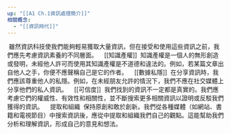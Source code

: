 ```yaml
---
up: "[[A1 Ch.1資訊處理簡介]]"
相關概念:
  - "[[資訊時代]]"
---
```

 雖然資訊科技使我們能夠輕易獲取大量資訊，但在接受和使用這些資訊之前，我們應先考慮資訊素養的不同層面。
 
 [[知識產權]]
 知識產權是一個人的無形創造或發明，未經他人許可而使用其知識產權是不道德和違法的。例如，若某篇文章出自他人之手，你便不應聲稱自己是它的作者。
 
 [[數據私隱]]
 在分享資訊時，我們應該尊重他人的私隱。例如，在未經朋友允許的情況下，我們不應在社交媒體上分享他們的私人資訊。
 
 [[可信度]]
 我們找到的資訊不一定都是真實的。我們應考慮它們的權威性、有效性和相關性，並不斷搜索更多相關資訊以證明或反駁我們獲得的資訊。
 
 提取和組織
 保持原創和敢於創新。我們從各種媒體（如網站、書籍和電視節目）中搜索資訊後，應從中提取和組織我們自己的觀點。這能幫助我們分析和理解資訊，形成自己的意見和想法。